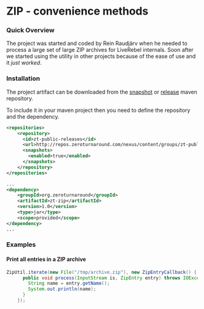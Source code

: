 ZIP - convenience methods
=========================

### Quick Overview

The project was started and coded by Rein Raudjärv when he needed to process a large set of large ZIP archives for
LiveRebel internals. Soon after we started using the utility in other projects because of the ease of use and it
*just worked*.


### Installation

The project artifact can be downloaded from the
[snapshot](http://repos.zeroturnaround.com/nexus/content/repositories/zt-public-snapshots/) or [release](http://repos.zeroturnaround.com/nexus/content/repositories/zt-public-releases/) maven repository.

To include it in your maven project then you need to define the repository and the dependency.

```xml
<repositories>
    <repository>
      <id>zt-public-releases</id>
      <url>http://repos.zeroturnaround.com/nexus/content/groups/zt-public/</url>
      <snapshots>
        <enabled>true</enabled>
      </snapshots>
    </repository>
</repositories>

...
<dependency>
    <groupId>org.zeroturnaround</groupId>
    <artifactId>zt-zip</artifactId>
    <version>1.0</version>
    <type>jar</type>
    <scope>provided</scope>
</dependency>
...
```

### Examples

#### Print all entries in a ZIP archive
```java
ZipUtil.iterate(new File("/tmp/archive.zip"), new ZipEntryCallback() {
      public void process(InputStream is, ZipEntry entry) throws IOException {
        String name = entry.getName();
        System.out.println(name);
      }
    });
```

